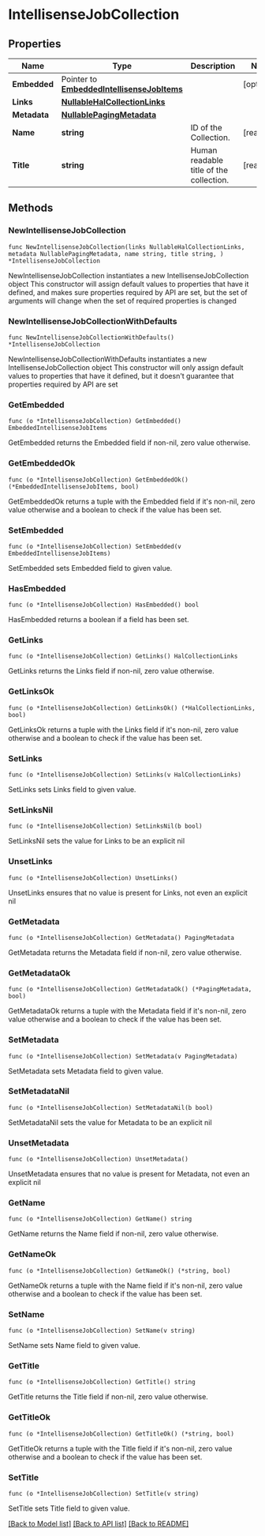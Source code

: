 <!--
Copyright (C) 2020-2022 Arm Limited or its affiliates and Contributors. All rights reserved.
SPDX-License-Identifier: Apache-2.0
-->
# IntellisenseJobCollection

## Properties

Name | Type | Description | Notes
------------ | ------------- | ------------- | -------------
**Embedded** | Pointer to [**EmbeddedIntellisenseJobItems**](EmbeddedIntellisenseJobItems.md) |  | [optional] 
**Links** | [**NullableHalCollectionLinks**](HalCollectionLinks.md) |  | 
**Metadata** | [**NullablePagingMetadata**](PagingMetadata.md) |  | 
**Name** | **string** | ID of the Collection. | [readonly] 
**Title** | **string** | Human readable title of the collection. | [readonly] 

## Methods

### NewIntellisenseJobCollection

`func NewIntellisenseJobCollection(links NullableHalCollectionLinks, metadata NullablePagingMetadata, name string, title string, ) *IntellisenseJobCollection`

NewIntellisenseJobCollection instantiates a new IntellisenseJobCollection object
This constructor will assign default values to properties that have it defined,
and makes sure properties required by API are set, but the set of arguments
will change when the set of required properties is changed

### NewIntellisenseJobCollectionWithDefaults

`func NewIntellisenseJobCollectionWithDefaults() *IntellisenseJobCollection`

NewIntellisenseJobCollectionWithDefaults instantiates a new IntellisenseJobCollection object
This constructor will only assign default values to properties that have it defined,
but it doesn't guarantee that properties required by API are set

### GetEmbedded

`func (o *IntellisenseJobCollection) GetEmbedded() EmbeddedIntellisenseJobItems`

GetEmbedded returns the Embedded field if non-nil, zero value otherwise.

### GetEmbeddedOk

`func (o *IntellisenseJobCollection) GetEmbeddedOk() (*EmbeddedIntellisenseJobItems, bool)`

GetEmbeddedOk returns a tuple with the Embedded field if it's non-nil, zero value otherwise
and a boolean to check if the value has been set.

### SetEmbedded

`func (o *IntellisenseJobCollection) SetEmbedded(v EmbeddedIntellisenseJobItems)`

SetEmbedded sets Embedded field to given value.

### HasEmbedded

`func (o *IntellisenseJobCollection) HasEmbedded() bool`

HasEmbedded returns a boolean if a field has been set.

### GetLinks

`func (o *IntellisenseJobCollection) GetLinks() HalCollectionLinks`

GetLinks returns the Links field if non-nil, zero value otherwise.

### GetLinksOk

`func (o *IntellisenseJobCollection) GetLinksOk() (*HalCollectionLinks, bool)`

GetLinksOk returns a tuple with the Links field if it's non-nil, zero value otherwise
and a boolean to check if the value has been set.

### SetLinks

`func (o *IntellisenseJobCollection) SetLinks(v HalCollectionLinks)`

SetLinks sets Links field to given value.


### SetLinksNil

`func (o *IntellisenseJobCollection) SetLinksNil(b bool)`

 SetLinksNil sets the value for Links to be an explicit nil

### UnsetLinks
`func (o *IntellisenseJobCollection) UnsetLinks()`

UnsetLinks ensures that no value is present for Links, not even an explicit nil
### GetMetadata

`func (o *IntellisenseJobCollection) GetMetadata() PagingMetadata`

GetMetadata returns the Metadata field if non-nil, zero value otherwise.

### GetMetadataOk

`func (o *IntellisenseJobCollection) GetMetadataOk() (*PagingMetadata, bool)`

GetMetadataOk returns a tuple with the Metadata field if it's non-nil, zero value otherwise
and a boolean to check if the value has been set.

### SetMetadata

`func (o *IntellisenseJobCollection) SetMetadata(v PagingMetadata)`

SetMetadata sets Metadata field to given value.


### SetMetadataNil

`func (o *IntellisenseJobCollection) SetMetadataNil(b bool)`

 SetMetadataNil sets the value for Metadata to be an explicit nil

### UnsetMetadata
`func (o *IntellisenseJobCollection) UnsetMetadata()`

UnsetMetadata ensures that no value is present for Metadata, not even an explicit nil
### GetName

`func (o *IntellisenseJobCollection) GetName() string`

GetName returns the Name field if non-nil, zero value otherwise.

### GetNameOk

`func (o *IntellisenseJobCollection) GetNameOk() (*string, bool)`

GetNameOk returns a tuple with the Name field if it's non-nil, zero value otherwise
and a boolean to check if the value has been set.

### SetName

`func (o *IntellisenseJobCollection) SetName(v string)`

SetName sets Name field to given value.


### GetTitle

`func (o *IntellisenseJobCollection) GetTitle() string`

GetTitle returns the Title field if non-nil, zero value otherwise.

### GetTitleOk

`func (o *IntellisenseJobCollection) GetTitleOk() (*string, bool)`

GetTitleOk returns a tuple with the Title field if it's non-nil, zero value otherwise
and a boolean to check if the value has been set.

### SetTitle

`func (o *IntellisenseJobCollection) SetTitle(v string)`

SetTitle sets Title field to given value.



[[Back to Model list]](../README.md#documentation-for-models) [[Back to API list]](../README.md#documentation-for-api-endpoints) [[Back to README]](../README.md)


